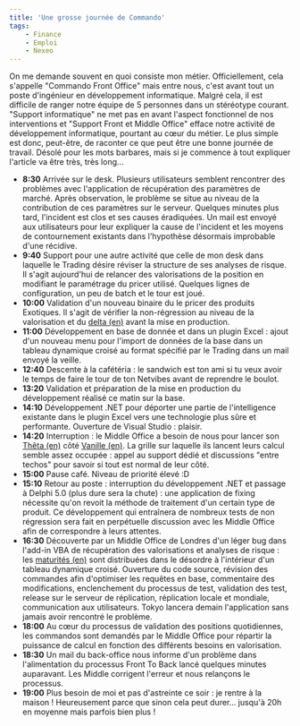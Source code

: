 ```yaml
---
title: 'Une grosse journée de Commando'
tags:
    - Finance
    - Emploi
    - Nexeo
---
```


On me demande souvent en quoi consiste mon métier. Officiellement, cela
s'appelle "Commando Front Office" mais entre nous, c'est avant tout un poste
d'ingénieur en développement informatique. Malgré cela, il est difficile de
ranger notre équipe de 5 personnes dans un stéréotype courant. "Support
informatique" ne met pas en avant l'aspect fonctionnel de nos interventions et
"Support Front et Middle Office" efface notre activité de développement
informatique, pourtant au cœur du métier. Le plus simple est donc, peut-être, de
raconter ce que peut être une bonne journée de travail. Désolé pour les mots
barbares, mais si je commence à tout expliquer l'article va être très, très
long…

-   **8:30** Arrivée sur le desk. Plusieurs utilisateurs semblent rencontrer des
    problèmes avec l'application de récupération des paramètres de marché. Après
    observation, le problème se situe au niveau de la contribution de ces
    paramètres sur le serveur. Quelques minutes plus tard, l'incident est clos
    et ses causes éradiquées. Un mail est envoyé aux utilisateurs pour leur
    expliquer la cause de l'incident et les moyens de contournement existants
    dans l'hypothèse désormais improbable d'une récidive.
-   **9:40** Support pour une autre activité que celle de mon desk dans laquelle
    le Trading désire réviser la structure de ses analyses de risque. Il s'agit
    aujourd'hui de relancer des valorisations de la position en modifiant le
    paramétrage du pricer utilisé. Quelques lignes de configuration, un peu de
    batch et le tour est joué.
-   **10:00** Validation d'un nouveau binaire du le pricer des produits
    Exotiques. Il s'agit de vérifier la non-régression au niveau de la
    valorisation et du
    [delta (en)](http://www.investopedia.com/terms/d/delta.asp) avant la mise en
    production.
-   **11:00** Développement en base de donnée et dans un plugin Excel&nbsp;:
    ajout d'un nouveau menu pour l'import de données de la base dans un tableau
    dynamique croisé au format spécifié par le Trading dans un mail envoyé la
    veille.
-   **12:40** Descente à la cafétéria&nbsp;: le sandwich est ton ami si tu veux
    avoir le temps de faire le tour de ton Netvibes avant de reprendre le
    boulot.
-   **13:20** Validation et préparation de la mise en production du
    développement réalisé ce matin sur la base.
-   **14:10** Développement .NET pour déporter une partie de l'intelligence
    existante dans le plugin Excel vers une technologie plus sûre et
    performante. Ouverture de Visual Studio&nbsp;: plaisir.
-   **14:20** Interruption&nbsp;: le Middle Office a besoin de nous pour lancer
    son [Thêta (en)](http://www.investopedia.com/terms/t/theta.asp) côté
    [Vanille (en)](http://www.investopedia.com/terms/p/plainvanilla.asp). La
    grille sur laquelle ils lancent leurs calcul semble assez occupée&nbsp;:
    appel au support dédié et discussions "entre techos" pour savoir si tout est
    normal de leur côté.
-   **15:00** Pause café. Niveau de priorité élevé&nbsp;:D
-   **15:10** Retour au poste&nbsp;: interruption du développement .NET et
    passage à Delphi 5.0 (plus dure sera la chute)&nbsp;: une application de
    fixing nécessite qu'on revoit la méthode de traitement d'un certain type de
    produit. Ce développement qui entraînera de nombreux tests de non régression
    sera fait en perpétuelle discussion avec les Middle Office afin de
    correspondre à leurs attentes.
-   **16:30** Découverte par un Middle Office de Londres d'un léger bug dans
    l'add-in VBA de récupération des valorisations et analyses de risque&nbsp;:
    les [maturités (en)](http://www.investopedia.com/terms/m/maturity.asp) sont
    distribuées dans le désordre à l'intérieur d'un tableau dynamique croisé.
    Ouverture du code source, révision des commandes afin d'optimiser les
    requêtes en base, commentaire des modifications, enclenchement du processus
    de test, validation des test, release sur le serveur de réplication,
    réplication locale et mondiale, communication aux utilisateurs. Tokyo
    lancera demain l'application sans jamais avoir rencontré le problème.
-   **18:00** Au cœur du processus de validation des positions quotidiennes, les
    commandos sont demandés par le Middle Office pour répartir la puissance de
    calcul en fonction des différents besoins en valorisation.
-   **18:30** Un mail du back-office nous informe d'un problème dans
    l'alimentation du processus Front To Back lancé quelques minutes auparavant.
    Les Middle corrigent l'erreur et nous relançons le processus.
-   **19:00** Plus besoin de moi et pas d'astreinte ce soir&nbsp;: je rentre à
    la maison&nbsp;! Heureusement parce que sinon cela peut durer… jusqu'à 20h
    en moyenne mais parfois bien plus&nbsp;!
